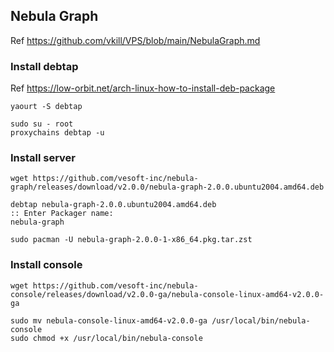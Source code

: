 ## Nebula Graph

Ref https://github.com/vkill/VPS/blob/main/NebulaGraph.md

### Install debtap

Ref https://low-orbit.net/arch-linux-how-to-install-deb-package

```
yaourt -S debtap

sudo su - root
proxychains debtap -u
```

### Install server

```
wget https://github.com/vesoft-inc/nebula-graph/releases/download/v2.0.0/nebula-graph-2.0.0.ubuntu2004.amd64.deb

debtap nebula-graph-2.0.0.ubuntu2004.amd64.deb
:: Enter Packager name:
nebula-graph

sudo pacman -U nebula-graph-2.0.0-1-x86_64.pkg.tar.zst
```

### Install console

```
wget https://github.com/vesoft-inc/nebula-console/releases/download/v2.0.0-ga/nebula-console-linux-amd64-v2.0.0-ga

sudo mv nebula-console-linux-amd64-v2.0.0-ga /usr/local/bin/nebula-console
sudo chmod +x /usr/local/bin/nebula-console
```
